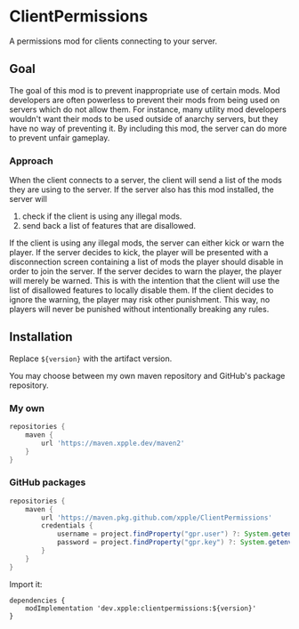 # ClientPermissions
A permissions mod for clients connecting to your server.

## Goal
The goal of this mod is to prevent inappropriate use of certain mods. Mod developers are often powerless to prevent 
their mods from being used on servers which do not allow them. For instance, many utility mod developers wouldn't want
their mods to be used outside of anarchy servers, but they have no way of preventing it. By including this mod, the
server can do more to prevent unfair gameplay.

### Approach
When the client connects to a server, the client will send a list of the mods they are using to the server. If the 
server also has this mod installed, the server will

1. check if the client is using any illegal mods.
2. send back a list of features that are disallowed.

If the client is using any illegal mods, the server can either kick or warn the player. If the server decides to kick,
the player will be presented with a disconnection screen containing a list of mods the player should disable in order
to join the server. If the server decides to warn the player, the player will merely be warned. This is with the
intention that the client will use the list of disallowed features to locally disable them. If the client decides to
ignore the warning, the player may risk other punishment. This way, no players will never be punished without
intentionally breaking any rules.

## Installation
Replace `${version}` with the artifact version.

You may choose between my own maven repository and GitHub's package repository.
### My own
```gradle
repositories {
    maven {
        url 'https://maven.xpple.dev/maven2'
    }
}
```
### GitHub packages
```gradle
repositories {
    maven {
        url 'https://maven.pkg.github.com/xpple/ClientPermissions'
        credentials {
            username = project.findProperty("gpr.user") ?: System.getenv("USERNAME")
            password = project.findProperty("gpr.key") ?: System.getenv("TOKEN")
        }
    }
}
```
Import it:
```
dependencies {
    modImplementation 'dev.xpple:clientpermissions:${version}'
}
```
